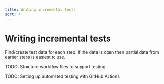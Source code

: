 ```yaml
---
title: Writing incremental tests
sort: 4
---
```


# Writing incremental tests

Find/create test data for each step. If the data is open then partial data from earlier steps is easiest to use.

TODO: Structure workflow files to support testing

TODO: Setting up automated testing with GitHub Actions
